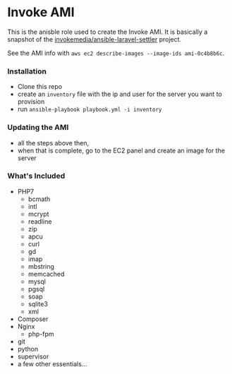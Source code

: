 Invoke AMI
==========

This is the anisble role used to create the Invoke AMI. It is basically a snapshot of the [invokemedia/ansible-laravel-settler](https://github.com/invokemedia/ansible-laravel-settler) project.

See the AMI info with `aws ec2 describe-images --image-ids ami-0c4b8b6c`.

### Installation

* Clone this repo
* create an `inventory` file with the ip and user for the server you want to provision
* run `ansible-playbook playbook.yml -i inventory`

### Updating the AMI

* all the steps above then,
* when that is complete, go to the EC2 panel and create an image for the server

### What's Included

* PHP7
  * bcmath
  * intl
  * mcrypt
  * readline
  * zip
  * apcu
  * curl
  * gd
  * imap
  * mbstring
  * memcached
  * mysql
  * pgsql
  * soap
  * sqlite3
  * xml
* Composer
* Nginx
  * php-fpm
* git
* python
* supervisor
* a few other essentials...
